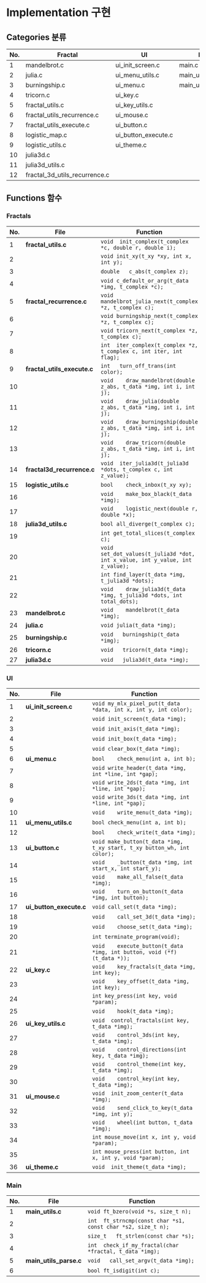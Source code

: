 # Implementation 구현
## Categories 분류
|No.|Fractal|UI|Main|Header|
|---|---|---|---|---|
|1|mandelbrot.c|ui_init_screen.c|main.c|fractal.h|
|2|julia.c|ui_menu_utils.c|main_utils.c|ui.h|
|3|burningship.c|ui_menu.c|main_utils_parse.c|main.h|
|4|tricorn.c|ui_key.c|||
|5|fractal_utils.c|ui_key_utils.c|||
|6|fractal_utils_recurrence.c|ui_mouse.c|||
|7|fractal_utils_execute.c|ui_button.c|||
|8|logistic_map.c|ui_button_execute.c|||
|9|logistic_utils.c|ui_theme.c|||
|10|julia3d.c||||
|11|julia3d_utils.c||||
|12|fractal_3d_utils_recurrence.c||||

## Functions 함수
### Fractals
|No.|File|Function|
|---|---|---|
|1|**fractal_utils.c**|```void	init_complex(t_complex *c, double r, double i);```|
|2||```void	init_xy(t_xy *xy, int x, int y);```|
|3||```double	c_abs(t_complex z);```|
|4||```void	c_default_or_arg(t_data *img, t_complex *c);```|
|5|**fractal_recurrence.c**|```void	mandelbrot_julia_next(t_complex *z, t_complex c);```|
|6||```void	burningship_next(t_complex *z, t_complex c);```|
|7||```void	tricorn_next(t_complex *z, t_complex c);```|
|8||```int	iter_complex(t_complex *z, t_complex c, int iter, int flag);```|
|9|**fractal_utils_execute.c**|```int	turn_off_trans(int color);```|
|10||```void	draw_mandelbrot(double z_abs, t_data *img, int i, int j);```|
|11||```void	draw_julia(double z_abs, t_data *img, int i, int j);```|
|12||```void	draw_burningship(double z_abs, t_data *img, int i, int j);```|
|13||```void	draw_tricorn(double z_abs, t_data *img, int i, int j);```|
|14|**fractal3d_recurrence.c**|```void	iter_julia3d(t_julia3d *dots, t_complex c, int z_value);```|
|15|**logistic_utils.c**|```bool	check_inbox(t_xy xy);```|
|16||```void	make_box_black(t_data *img);```|
|17||```void	logistic_next(double r, double *x);```|
|18|**julia3d_utils.c**|```bool	all_diverge(t_complex c);```|
|19||```int	get_total_slices(t_complex c);```|
|20||```void	set_dot_values(t_julia3d *dot, int x_value, int y_value, int z_value);```|
|21||```int	find_layer(t_data *img, t_julia3d *dots);```|
|22||```void	draw_julia3d(t_data *img, t_julia3d *dots, int total_dots);```|
|23|**mandelbrot.c**|```void	mandelbrot(t_data *img);```|
|24|**julia.c**|```void	julia(t_data *img);```|
|25|**burningship.c**|```void	burningship(t_data *img);```|
|26|**tricorn.c**|```void	tricorn(t_data *img);```|
|27|**julia3d.c**|```void	julia3d(t_data *img);```|

### UI
|No.|File|Function|
|---|---|---|
|1|**ui_init_screen.c**|```void	my_mlx_pixel_put(t_data *data, int x, int y, int color);```|
|2||```void	init_screen(t_data *img);```|
|3||```void	init_axis(t_data *img);```|
|4||```void	init_box(t_data *img);```|
|5||```void	clear_box(t_data *img);```|
|6|**ui_menu.c**|```bool	check_menu(int a, int b);```|
|7||```void	write_header(t_data *img, int *line, int *gap);```|
|8||```void	write_2ds(t_data *img, int *line, int *gap);```|
|9||```void	write_3ds(t_data *img, int *line, int *gap);```|
|10||```void	write_menu(t_data *img);```|
|11|**ui_menu_utils.c**|```bool	check_menu(int a, int b);```|
|12||```bool	check_write(t_data *img);```|
|13|**ui_button.c**|```void	make_button(t_data *img, t_xy start, t_xy button_wh, int color);```|
|14||```void	_button(t_data *img, int start_x, int start_y);```|
|15||```void	make_all_false(t_data *img);```|
|16||```void	turn_on_button(t_data *img, int button);```|
|17|**ui_button_execute.c**|```void	call_set(t_data *img);```|
|18||```void	call_set_3d(t_data *img);```|
|19||```void	choose_set(t_data *img);```|
|20||```int	terminate_program(void);```|
|21||```void	execute_button(t_data *img, int button, void (*f)(t_data *));```|
|22|**ui_key.c**|```void	key_fractals(t_data *img, int key);```|
|23||```void	key_offset(t_data *img, int key);```|
|24||```int	key_press(int key, void *param);```|
|25||```void	hook(t_data *img);```|
|26|**ui_key_utils.c**|```void	control_fractals(int key, t_data *img);```|
|27||```void	control_3ds(int key, t_data *img);```|
|28||```void	control_directions(int key, t_data *img);```|
|29||```void	control_theme(int key, t_data *img);```|
|30||```void	control_key(int key, t_data *img);```|
|31|**ui_mouse.c**|```void	init_zoom_center(t_data *img);```|
|32||```void	send_click_to_key(t_data *img, int y);```|
|33||```void	wheel(int button, t_data *img);```|
|34||```int	mouse_move(int x, int y, void *param);```|
|35||```int	mouse_press(int button, int x, int y, void *param);```|
|36|**ui_theme.c**|```void	init_theme(t_data *img);```|

### Main
|No.|File|Function|
|---|---|---|
|1|**main_utils.c**|```void	ft_bzero(void *s, size_t n);```|
|2||```int	ft_strncmp(const char *s1, const char *s2, size_t n);```|
|3||```size_t	ft_strlen(const char *s);```|
|4||```int	check_if_my_fractal(char *fractal, t_data *img);```|
|5|**main_utils_parse.c**|```void	call_set_argv(t_data *img);```|
|6||```bool	ft_isdigit(int c);```|
